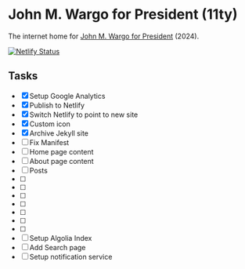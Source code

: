 # John M. Wargo for President (11ty)

The internet home for [John M. Wargo for President](https://wargo2024.com) (2024).

[![Netlify Status](https://api.netlify.com/api/v1/badges/24347911-99ed-4e69-b158-c2d787dad82a/deploy-status)](https://app.netlify.com/sites/wargo2024/deploys)

## Tasks

* [x] Setup Google Analytics
* [x] Publish to Netlify
* [x] Switch Netlify to point to new site
* [x] Custom icon 
* [x] Archive Jekyll site
* [ ] Fix Manifest
* [ ] Home page content
* [ ] About page content
* [ ] Posts
* [ ] 
* [ ] 
* [ ] 
* [ ] 
* [ ] 
* [ ] 
* [ ] 
* [ ] Setup Algolia Index
* [ ] Add Search page
* [ ] Setup notification service
